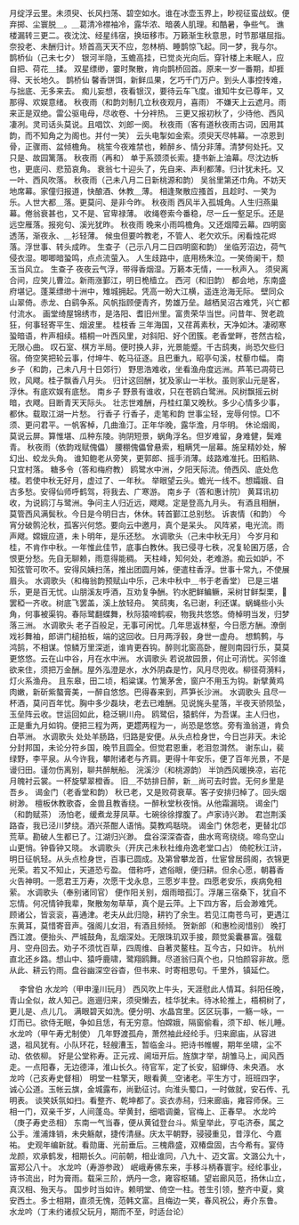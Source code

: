 <!-- { "loadSidebar": true } -->
月绽浮云里。未须臾、长风扫荡、碧空如水。谁在冰壶玉界上，眇视征蛮战蚁。便弃掷、尘寰脱＿。＿葛清冷襟袖冷，露华浓、暗袭人肌理。和酷暑，争些气。 
谯楼漏转三更二。夜沈沈、经星纬宿，换垣移市。万籁渐生秋意思，时节那堪屈指。奈投老、未酬归计。矫首高天天不应，忽林梢、睡鹊惊飞起。同一梦，我与尔。 
鹊桥仙（己未七夕）
银河半隐，玉蟾高挂，已觉炎光向后。穿针楼上未眠人，应自把、荷花＿揉。 
双星缥缈，霎时聚散，肯向鹊桥回首。原来一岁一番期，却捱得、天长地久。 
鹊桥仙
馨香饼饵，新鲜瓜果，乞巧千门万户。到头人事控抟难，与拙底、无多来去。 
痴儿妄想，夜看银汉，要待云车飞度。谁知牛女已尊年，又那得、欢娱意绪。 
秋夜雨（和韵刘制几立秋夜观月，喜雨）
不嫌天上云遮月。雨来正是双绝。雷公驱电母，尽收卷、十分袢热。 
三更又报初秋了，少待他、西风凄冽。灵司话头莫说。且唱饮、刘郎一阕。 
秋夜雨（客有道秋夜雨古词，因用其韵，而不知角之为阁也。并付一笑）
云头电掣如金索。须臾天尽帏幕。一凉恩到骨，正骤雨、盆倾檐角。 
桃笙今夜难禁也，赖醉乡、情分非薄。清梦何处托。又只是、故园篱落。 
秋夜雨（再和）
单于系颈须长索。捷书新上油幕。尽沈边柝也，更底问、悲笳哀角。 
衰翁七十迎头了，先自来、声利都薄。归计犹未托。又一叶、西风吹落。 
秋夜雨（己未八月二日新桃源和韵）
吴翁里第还巾角。不妨天地席幕。家僮归报道，快酿酒、休教＿薄。 
相逢聚散应搔首，且趁时、一笑为乐。人世大都＿落。更莫问、是非今昨。 
秋夜雨
西风半入孤城角。人生归燕巢幕。倦翁衰甚也，又不是、官卑禄薄。 
收绳卷索今番稳，尽一丘一壑足乐。还是远空雁落。报宛句、溪光犹昨。 
秋夜雨
晚来小雨鸣檐角。又还烟障云幕。四明窗透荡，渐夜永、＿衫轻薄。 
候虫但要吟教老，不管人、老欠欢乐。闲看烛花烬落。浮世事、转头成昨。 
生查子（己示八月二日四明窗和韵）
坐临芳沼边，荷气侵衣湿。唧唧暗蛩鸣，点点流萤入。 
人生歧路中，底用杨朱泣。一笑倚阑干，颓玉当风立。 
生查子
夜夜云气浮，带得香烟湿。万籁本无情，一一秋声入。 
须臾离合间，应笑儿曹泣。新雨涨鄞江，明日桅樯立。 
西河（和旧韵）
都会地，东南盛府堪记。蓬莱缥缈十洲中，雉城拥起。凭高一盼大江横，遥连沧海无际。 
壁同众山翠倚。赤龙、白鹞争系。风帆指顾便青齐，势雄万垒。越栖吴沼古难凭，兴亡都付流水。 
画堂绮屋锦绣市，是洛阳、耆旧州里。富贵荣华当世。问昔年、贺老疏狂，何事轻寄平生、烟波里。 
桂枝香
三年海国，又荏苒素秋，天净如沐。凄砌寒蛩暗语，杵声相续。梧桐一叶西风里，对斜阳、好个团簇。老香堂畔，苍然古桧，无限心曲。 
叹石室、棋方半局。便时换人非，光景能蹙。千古鸱夷，尚恐欠些归宿。倚空笑把轮云事，付坤牛、乾马征逐。且巴重九，昭亭句溪，杖藜巾幅。 
南乡子（和韵，己未八月十日郊行）
野思浩难收，坐看渔舟度远洲。芦苇已凋荷已败，风飕。桂子飘香八月头。 
归计这回酬，犹及家山一半秋。虽则家山元是客，浮休。有底欢娱有底愁。 
南乡子
野景有谁收，只在苍鸥白鹭洲。风树飘摇云树暗，衣飕。目断青天天际头。 
壮志世难酬，丹桂红蕖又晚秋。多少心情多少事，都休。载取江湖一片愁。 
行香子
行香子，走笔和韵 
世事尘轻，宠辱何惊。□不须、更问君平。一帆客棹，几曲渔汀。正年华晚，露华澹，月华明。 
休论烟阁，莫说云屏。算惟堪、瓜种东陵。驹阴短景，蜗角浮名。但岁难留，身难健，鬓难青。 
秋夜雨（依韵戏赋傀儡）
腰棚傀儡曾悬索，粗瞒凭一层幕。施呈精妙处，解幻出、蛟龙头角。 
谁知鲍老从旁笑，更郭郎、摇手消薄。歧路难准托。田稻熟、只宜村落。 
糖多令（答和梅府教）
鸥鹭水中洲，夕阳天际流。倚西风、底处危楼。若使中秋无好月，虚过了、一年秋。 
举眼望云头。蟾光一线不。想孀娥、自古多愁。安得仙师呼鹤驾，将我去、广寒游。 
南乡子（答和惠计院）
黄耳讯初收，为说鸥汀与鹭洲。争问主人归近远，飕飕。定是登高九月头。 
有酒且相酬，莫管西风满鬓秋。今日是今明日古，休休。转首鄞江总别愁。 
诉衷情（和韵）
今宵分破鹘沦秋，孤客兴何悠。要向云中邀月，真个是呆头。 
风阵紧，电光流。雨声飕。嫦娥应道，未卜明年，是乐还愁。 
水调歌头（己未中秋无月）
今岁月和桂，不肯作中秋。一年惟此佳节，底事白教休。我已侵寻七秩，况复轮囷万感，合恨更分愁。先自无聊赖，雨意得能稠。 
天柱峰，知何处，老难游。痴云如妒，不知弦管可吹不。安得风姨扫荡，推出团圆月姊，便遣柱香浮。世事十常九，不使展眉头。 
水调歌头（和梅翁韵预赋山中乐，己未中秋中＿书于老香堂）
已是三堪乐，更是百无忧。山朋溪友呼酒，互劝复争酬。钓水肥鲜鳊鳜，采树甘鲜梨栗，罢稏一齐收。树底飞罢盖，溪上放轻舟。 
笑鸱夷，名已谢，利还谋。蜗蝇些小头角，何事被渠钩。春际鹭翻蝶舞，秋际猿啼鹤唳，物我共悠悠。倚棹明当发，归梦落三洲。 
水调歌头
老子百般足，无事可闲忧。几年思返林壑，今日愿方酬。潦倒戏衫舞袖，郎讲门槌拍板，端的这回收。日月两浮毂，身世一虚舟。 
想鹪鹩，与鸿鹄，不相谋。惊鳞万里深逝，谁肯更吞钩。醉则北窗高卧，醒则南园行乐，莫莫更悠悠。云在山中谷，月在水中洲。 
水调歌头
若说故园景，何止可消忧。买邻谁欲来住，须把万金酬。屋外泓澄是水，水外阴森是竹，风月尽兜收。柳径荷漪料，灯火系渔舟。 
且东皋，田二顷，稻粱谋。竹篱茅舍，窗户不用玉为钩。新擘黄鸡肉嫩，新斫紫螯膏美，一醉自悠悠。巴得春来到，芦笋长沙洲。 
水调歌头
且尽一杯酒，莫问百年忧。胸中多少磊块，老去已难酬。见说旄头星落，半夜天骄陨坠，玉垒阵云收。世运回如此，稳泛辋川舟。 
鸥鹭侣，猿鹤伴，为吾谋。主人归也，正是重九月如钩。便把三程为两，更趱两程为一，尚恐是悠悠。旁有渔翁道，肯负白苹洲。 
水调歌头
处处羊肠路，归路是安便。从头点检身世，今日岂非天。未论分封邦国，未论分符乡国，晚节且圆全。但觉君恩重，老泪忽潸然。 
谢东山，裴绿野，李平泉。从今许我，攀附诸老与齐肩。更得十年安乐，便了百年光景，不是谩归田。谨勿伤离别，聊共醉觥船。 
浣溪沙（和桃源韵）
半饷西风暖换凉，岩花月魄衬云裳。一杯旋擘翠橙香。 
旧＿不妨排日醉，新＿尚可去时尝。无何乡里是吾乡。 
谒金门（老香堂和韵）
秋已老，又是败荷衰草。客子安排归棹了。回头烟树渺。 
檀板休教歌杳，金兽且教香绕。一醉秋堂秋夜悄。从他霜漏晓。 
谒金门（和韵赋茶）
汤怕老，缓煮龙芽凤草。七碗徐徐撑腹了。卢家诗兴渺。 
君岂荆溪路杳，我已泾川梦绕。酒兴茶酣人语悄。莫教鸡聒晓。 
谒金门
休怨老，更替北邙荒草。勘破人生都已了。江湖归兴渺。 
盘谷深深杳杳，曲水弯弯绕绕。啼鸟空山山更悄。钟昏钟又晓。 
水调歌头（开庆己未秋社维舟逸老堂口占）
倚舵秋江浒，明日征帆轻。从头点检身世，百事已圆成。及第曾攀龙首，仕宦曾居鸱阁，衣锦更光荣。若又不知止，天道恐亏盈。 
借称呼，遮俗眼，便归耕。但余心愿，朝暮香火告神明。一愿君王万寿，次愿干戈永息，三愿岁丰登。四愿老安乐，疾病免相萦。 
水调歌头（奉别诸同官）
便作阳关别，烟雨暗孤汀。浮屠三宿桑下，犹自不忘情。何况情钟我辈，聚散匆匆草草，真个是云萍。上下四方客，后会渺难凭。 
顾诸公，皆衮衮，喜通津。老夫从此归隐，耕钓了余生。若见江南苍鸟可，更遇江东黄耳，莫惜寄音声。强阁儿女泪，有酒且频倾。 
贺新郎（和惠检阅惜别）
晚打西江渡。便抬头、严城鼓角，乱烟深处。无限珠玑双手接，颇觉奚囊暴富。强载月、空舟回去。劝子不须忧百草，四周维、自著灵鳌柱。互今古，只如许。 
杭州直北还乡路。想山中、猿呼鹿啸，鹭翔鸥舞。尽道翁归真个也，只怕颜容非故。愿从此、耕云钓雨。盘谷幽深空谷杳，但书来、时寄相思句。千里外，镇延伫。 

　
李曾伯
水龙吟（甲申潼川玩月）
西风吹上牛头，天涯慰此人情耳。斜阳任晚，青山全似，故人知己。迤逦归来，须臾懒去，桂华犹未。待冰轮推上，梧桐树了，更儿是、点儿几。 
满眼碧天如洗。便分明、水晶宫里。区区玩事，一觞一咏，一灯而已。欲侍无眠，争如且恁，有无穷意。怕嫦娥，隔窗偷看，须下却、帐儿睡。 
水龙吟（甲午寿尤制使）
几年野渡孤舟，萧然袖此经纶手。归来廊庙，从容进退，祖风犹有。小队环花，轻艘漕玉，暂临金斗。把诗书帷幄，期年坐啸，尘不动、依依柳。 
好是公堂称寿。正元戎、阃垣开后。旌旗才举，胡雏马上，闻风西走。一点阳春，无边德泽，淮山长久。待官军，定了长安，貂蝉侍、未央酒。 
水龙吟（己亥寿史督相）
明堂一柱擎天，眼看黄＿空诸老。平生方寸，班班四字，诚心公道。玉帐云旗，金城露布，尚勤征讨。向淮头蜀口，一时做就，安石传、孔明表。 
谈笑妖氛如扫。看整齐、乾坤都了。衮衣赤舄，归来廊庙，雍容师保。三相一门，双亲千岁，人间蓬岛。举黄封，细唱调羹，官梅上、正春早。 
水龙吟（庚子寿史丞相）
东南一气当春，便从黄钺登台斗。紫皇举此，亨屯济泰，属之公手。淮浦烽销，未央觞献，捷传清昼。庆太平朝野，骎骎重见，昔淳化、今嘉祐。 
史观年编新就。看勋庸、光前垂后。三槐鼎盛，双椿盘固，古今希有。宴侍龙颜，欢承鹤发，相期长久。问前朝，相业谁同，八九十、迈文富。文潞公九十，富郑公八十。 
水龙吟（寿游参政）
岷峨寿佛东来，手移斗柄春寰宇。经纶事业，诗书流出，时为膏雨。载采三阶，炳丹一念，雍容枢辅。望岩廊风范，扬休山立，真汉相、殆天与。 
国步时当如许。赖明堂、倚空一柱。苍生引领，整齐中夏，奠安西土。多士相期，直须无愧，范韩文富。且梅边一笑，春风祝公，寿介东鲁。 
水龙吟（丁未约诸叔父玩月，期而不至，时适台论）
